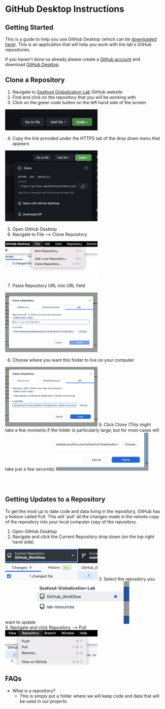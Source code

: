 # GitHub Desktop Instructions

## Getting Started

This is a guide to help you use GitHub Desktop (which can be [downloaded here](https://desktop.github.com/)). This is an application that will help you work with the lab's GitHub repositories.

If you haven't done so already please create a [Github account](https://github.com/) and download [GitHub Desktop](https://desktop.github.com/).

## Clone a Repository

1. Navigate to [Seafood Globalization Lab](https://github.com/Seafood-Globalization-Lab) GitHub website
2. Find and click on the repository that you will be working with
3. Click on the green code button on the left hand side of the screen
<img alt="Green GitHub Cloning Repository Button" src="imgs/green_clone_repo_btn.png" width = "300">

4. Copy the link provided under the HTTPS tab of the drop down menu that appears

<img alt="Clone Repo Drop Down Menu" src="imgs/clone_repo_drop_down_menu.png" width = "300">

5. Open GitHub Desktop
6. Navigate to File --> Clone Repository
<img alt="File to clone repo drop down" src="imgs/file_to_clone_repo_drop_down.png" width = "300">

7. Paste Repository URL into URL field
<img alt="Paste clone repo url" src="imgs/paste_clone_repo_url.png" width="300">

8. Choose where you want this folder to live on your computer
<img alt="browse repo location on local computer" src="imgs/browse_repo_local_location.png" width="300">
9. Click Clone (This might take a few moments if the folder is particularly large, but for most cases will take just a few seconds)

<img alt="GitHub Desktop Clone Repo Button"  src="imgs/github_desktop_clone_repo_btn.png" width="300">

<br><br>

## Getting Updates to a Repository

To get the most up to date code and data living in the repository, GitHub has a feature called Pull. This will 'pull' all the changes made in the remote copy of the repository into your local computer copy of the repository.

1. Open GitHub Desktop
2. Navigate and click the Current Repository drop down (on the top right hand side)
<img alt="Navigate to current repo drop down" src="imgs/current_repo_drop_down.png" width="300">
3. Select the repository you want to update
<img alt="select pull repo" src="imgs/select_pull_repo.png" width="300"><br>
4. Navigate and click Repository --> Pull
<img alt="Pull repo drop down" src="imgs/repository_to_pull_drop_down.png" width="300">

## FAQs
- What is a repository?
   - This is simply put a folder where we will keep code and data that will be used in our projects.
